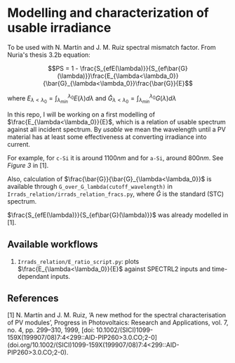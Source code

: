 Modelling and characterization of usable irradiance
===================================================

To be used with N. Martín and J. M. Ruiz spectral mismatch factor. From Nuria's thesis
3.2b equation:

```math
PS = 1 - \frac{S_{efE(\lambda)}}{S_{ef\bar{G}(\lambda)}}\frac{E_{\lambda<\lambda_0}}{\bar{G}_{\lambda<\lambda_0}}\frac{\bar{G}}{E}
```

where $`E_{\lambda<\lambda_0} = \int_{\lambda_{min}}^{\lambda_0} E(\lambda) d\lambda`$
and $`\bar{G}_{\lambda<\lambda_0} = \int_{\lambda_{min}}^{\lambda_0} G(\lambda) d\lambda`$

In this repo, I will be working on a first modelling of
$`\frac{E_{\lambda<\lambda_0}}{E}`$, which is a relation of usable spectrum against
all incident spectrum. By *usable* we mean the wavelength until a PV material has
at least some effectiveness at converting irradiance into current.

For example, for `c-Si` it is around $`1100 nm`$ and for `a-Si`, around $`800 nm`$.
See *Figure 3* in [1].

Also, calculation of $`\frac{\bar{G}}{\bar{G}_{\lambda<\lambda_0}}`$ is available through
``G_over_G_lambda(cutoff_wavelength)`` in ``Irrads_relation/irrads_relation_fracs.py``,
where $`\bar{G}`$ is the standard (STC) spectrum.

$`\frac{S_{efE(\lambda)}}{S_{ef\bar{G}(\lambda)}}`$ was already modelled in
[1].


Available workflows
-------------------

1. ``Irrads_relation/E_ratio_script.py``: plots $`\frac{E_{\lambda<\lambda_0}}{E}`$
against SPECTRL2 inputs and time-dependant inputs.

References
----------

[1] N. Martín and J. M. Ruiz, ‘A new method for the spectral characterisation of PV modules’,
    Progress in Photovoltaics: Research and Applications, vol. 7, no. 4, pp. 299–310, 1999,
    [doi: 10.1002/(SICI)1099-159X(199907/08)7:4<299::AID-PIP260>3.0.CO;2-0]
    (doi.org/10.1002/(SICI)1099-159X(199907/08)7:4<299::AID-PIP260>3.0.CO;2-0).
